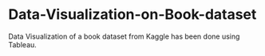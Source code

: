 # Data-Visualization-on-Book-dataset
Data Visualization of a book dataset from Kaggle has been done using Tableau.
